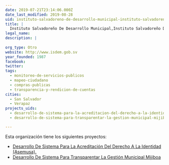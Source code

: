 ```yaml
---
date: 2019-07-21T23:14:06.000Z
date_last_modified: 2019-08-28
uid: instituto-salvadoreno-de-desarrollo-municipal-instituto-salvadoreno-de-desarrollo-municipal-isdem
title: |
  Instituto Salvadoreño De Desarrollo Municipal,Instituto Salvadoreño De Desarrollo Municipal (Isdem)
legal_name: 
description: |
  
org_type: Otro
website: http://www.isdem.gob.sv
year_founded: 1987
facebook: 
twitter: 
tags:
  - monitoreo-de-servicios-publicos
  - mapeo-ciudadano
  - compras-publicas
  - transparencia-y-rendicion-de-cuentas
cities: 
  - San Salvador
  - Verapaz
projects_uids:
  - desarrollo-de-sistema-para-la-acreditacion-del-derecho-a-la-identidad-asemusa
  - desarrollo-de-sistema-para-transparentar-la-gestion-municipal-mijiboa

---
```


Esta organización tiene los siguientes proyectos:

- [Desarrollo De Sistema Para La Acreditación Del Derecho A La Identidad (Asemusa).](/proyectos/desarrollo-de-sistema-para-la-acreditacion-del-derecho-a-la-identidad-asemusa)
- [Desarrollo De Sistema Para Transparentar La Gestión Municipal Mijiboa](/proyectos/desarrollo-de-sistema-para-transparentar-la-gestion-municipal-mijiboa)
